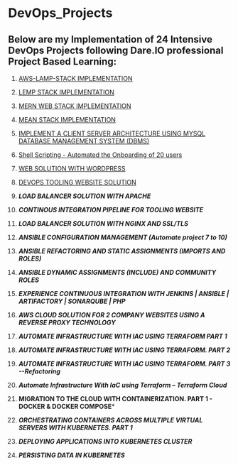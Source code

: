 # DevOps_Projects
## Below are my Implementation of 24 Intensive DevOps Projects following Dare.IO professional Project Based Learning:

1. [AWS-LAMP-STACK IMPLEMENTATION](https://github.com/Isaac-Ayanda/DevOps_Projects/blob/main/01.LAMP-Web-Stack-Implementation/readme.md)

2. [LEMP STACK IMPLEMENTATION](https://github.com/Isaac-Ayanda/DevOps_Projects/blob/main/02.LEMP-Web-Stack-Implementation/readme.md)

3. [MERN WEB STACK IMPLEMENTATION](https://github.com/Isaac-Ayanda/DevOps_Projects/blob/main/03.MERN-Web-Stack-Implementation/readme.md)

4. [MEAN STACK IMPLEMENTATION](https://github.com/Isaac-Ayanda/DevOps_Projects/blob/main/04.MEAN-Web-Stack-Implementation/readme.md)

5. [IMPLEMENT A CLIENT SERVER ARCHITECTURE USING MYSQL DATABASE MANAGEMENT SYSTEM (DBMS)](https://github.com/Isaac-Ayanda/DevOps_Projects/blob/main/05.Client-Server-Architecture/readme.md)

6. [Shell Scripting - Automated the Onboarding of 20 users](https://github.com/Isaac-Ayanda/DevOps_Projects/blob/main/06.Aux-Project-Shell-Scripting/readme.md)

7. [WEB SOLUTION WITH WORDPRESS](https://github.com/Isaac-Ayanda/DevOps_Projects/blob/main/07.Web-Solution-With-WordPress/readme.md)

8. [DEVOPS TOOLING WEBSITE SOLUTION](https://github.com/Isaac-Ayanda/DevOps_Projects/blob/main/08.DevOps-Tooling-Website-solution/readme.md)

9. ***LOAD BALANCER SOLUTION WITH APACHE***

10. ***CONTINOUS INTEGRATION PIPELINE FOR TOOLING WEBSITE***

11. ***LOAD BALANCER SOLUTION WITH NGINX AND SSL/TLS***

12. ***ANSIBLE CONFIGURATION MANAGEMENT (Automate project 7 to 10)***

13. ***ANSIBLE REFACTORING AND STATIC ASSIGNMENTS (IMPORTS AND ROLES)***

14. ***ANSIBLE DYNAMIC ASSIGNMENTS (INCLUDE) AND COMMUNITY ROLES***


15. ***EXPERIENCE CONTINUOUS INTEGRATION WITH JENKINS | ANSIBLE | ARTIFACTORY | SONARQUBE | PHP***


16. ***AWS CLOUD SOLUTION FOR 2 COMPANY WEBSITES USING A REVERSE PROXY TECHNOLOGY***

17. ***AUTOMATE INFRASTRUCTURE WITH IAC USING TERRAFORM PART 1***
    
18. ***AUTOMATE INFRASTRUCTURE WITH IAC USING TERRAFORM. PART 2***

19. ***AUTOMATE INFRASTRUCTURE WITH IAC USING TERRAFORM. PART 3 --Refactoring***

20. ***Automate Infrastructure With IaC using Terraform – Terraform Cloud***
    
21. **MIGRATION TO THE СLOUD WITH CONTAINERIZATION. PART 1 - DOCKER & DOCKER COMPOSE***
    
22. ***ORCHESTRATING CONTAINERS ACROSS MULTIPLE VIRTUAL SERVERS WITH KUBERNETES. PART 1***

23. ***DEPLOYING APPLICATIONS INTO KUBERNETES CLUSTER***

24. ***PERSISTING DATA IN KUBERNETES***